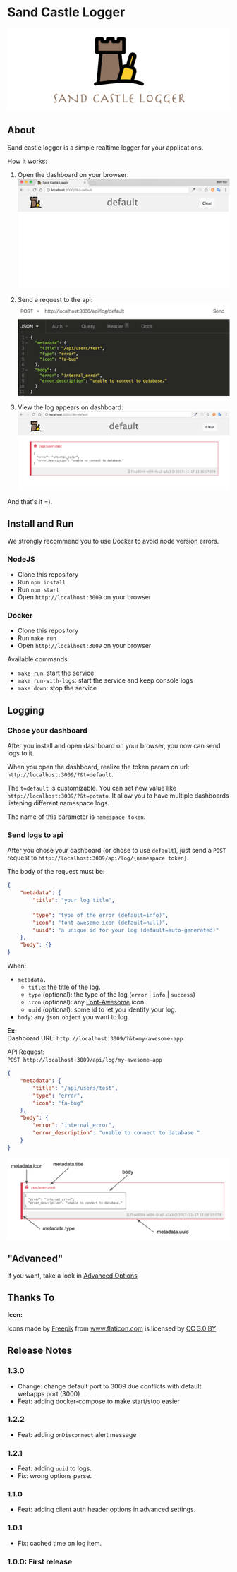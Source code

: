 # Sand Castle Logger

![sand-castle-logger](docs/res/sand-castle-logger-cover.png)


## About
Sand castle logger is a simple realtime logger for your applications.

How it works:

1) Open the dashboard on your browser: <br />
![open-browser](docs/res/browser-empty.png)


2) Send a request to the api: <br />
![send-request](docs/res/send-request.png)


3) View the log appears on dashboard: <br />
![dashboard-with-log](docs/res/dashboard-with-log.png)


And that's it =).


## Install and Run
We strongly recommend you to use Docker to avoid node version errors.

### NodeJS
* Clone this repository
* Run `npm install`
* Run `npm start`
* Open `http://localhost:3009` on your browser

### Docker
* Clone this repository
* Run `make run`
* Open `http://localhost:3009` on your browser

Available commands:
* `make run`: start the service
* `make run-with-logs`: start the service and keep console logs
* `make down`: stop the service


## Logging

### Chose your dashboard
After you install and open dashboard on your browser, you now can send logs to it.

When you open the dashboard, realize the token param on url: `http://localhost:3009/?&t=default`.

The `t=default` is customizable. You can set new value like `http://localhost:3009/?&t=potato`. It allow you to have multiple dashboards listening different namespace logs.

The name of this parameter is `namespace token`.

### Send logs to api
After you chose your dashboard (or chose to use `default`), just send a `POST` request to `http://localhost:3009/api/log/{namespace token}`.

The body of the request must be:
```json
{
	"metadata": {
		"title": "your log title",

		"type": "type of the error (default=info)",
		"icon": "font awesome icon (default=null)",
		"uuid": "a unique id for your log (default=auto-generated)"
	},
	"body": {}
}
```

When:
* `metadata.`
    * `title`: the title of the log.
    * `type` (optional): the type of the log (`error` | `info` | `success`)
    * `icon` (optional): any [Font-Awesome](http://fontawesome.io/icons/) icon.
	* `uuid` (optional): some id to let you identify your log.
* `body`: any `json object` you want to log.


**Ex:** <br />
Dashboard URL: `http://localhost:3009/?&t=my-awesome-app`

API Request:<br />
`POST http://localhost:3009/api/log/my-awesome-app`
```json
{
	"metadata": {
		"title": "/api/users/test",
		"type": "error",
		"icon": "fa-bug"
	},
	"body": {
		"error": "internal_error",
		"error_description": "unable to connect to database."
	}
}
```

![log anathomy](docs/res/log-anathomy.png)


## "Advanced"

If you want, take a look in [Advanced Options](docs/advanced.md)



## Thanks To
**Icon:** <div>Icons made by <a href="http://www.freepik.com" title="Freepik">Freepik</a> from <a href="https://www.flaticon.com/" title="Flaticon">www.flaticon.com</a> is licensed by <a href="http://creativecommons.org/licenses/by/3.0/" title="Creative Commons BY 3.0" target="_blank">CC 3.0 BY</a></div>

## Release Notes

### 1.3.0
* Change: change default port to 3009 due conflicts with default webapps port (3000)
* Feat: adding docker-compose to make start/stop easier

### 1.2.2
* Feat: adding `onDisconnect` alert message

### 1.2.1
* Feat: adding `uuid` to logs.
* Fix: wrong options parse.

### 1.1.0
* Feat: adding client auth header options in advanced settings.

### 1.0.1
* Fix: cached time on log item.

### 1.0.0: First release
